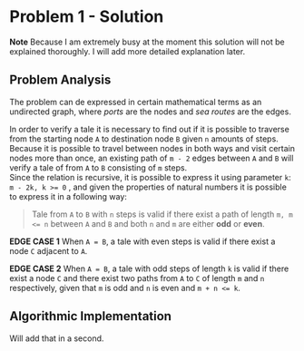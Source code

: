 Problem 1 - Solution
================

**Note** Because I am extremely busy at the moment this solution will not be explained thoroughly. I will add more detailed explanation later.

Problem Analysis
------------------------

The problem can de expressed in certain mathematical terms as an undirected graph, where *ports* are the nodes and *sea routes* are the edges.

In order to verify a tale it is necessary to find out if it is possible to traverse from the starting node ```A``` to destination node ```B``` given ```n``` amounts of steps.
Because it is possible to travel between nodes in both ways and visit certain nodes more than once, an existing path of ```m - 2``` edges between ```A``` and ```B``` will verify a tale of from ```A``` to ```B``` consisting of ```m``` steps.  
Since the relation is recursive, it is possible to express it using parameter ```k```: ```m - 2k, k >= 0``` , and given the properties of natural numbers it is possible to express it in a following way:  
> Tale from ```A``` to ```B``` with ```n``` steps is valid if there exist a path of length ```m, m <= n``` between ```A``` and ```B``` and both ```n``` and ```m``` are either **odd** or **even**.

**EDGE CASE 1**
When ```A = B```, a tale with even steps is valid if there exist a node ```C``` adjacent to ```A```.

**EDGE CASE 2**
When ```A = B```, a tale with odd steps of length ```k``` is valid if there exist a node ```C``` and there exist two paths from ```A``` to ```C``` of length ```m``` and ```n``` respectively, given that ```m``` is odd and ```n``` is even and ```m + n <= k```.

Algorithmic Implementation
-------------------------------------
Will add that in a second.

